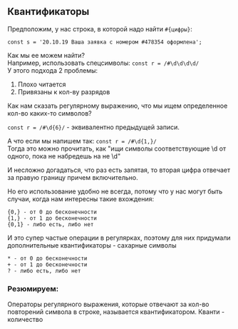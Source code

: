 ## Квантификаторы
Предположим, у нас строка, в которой надо найти `#{цифры}`:
```
const s = '20.10.19 Ваша заявка с номером #478354 оформлена';
```

Как мы ее можем найти?  
Например, использовать спецсимволы:
`const r = /#\d\d\d\d/`  
У этого подхода 2 проблемы:
1. Плохо читается
2. Привязаны к кол-ву разрядов

Как нам сказать регулярному выражению, что мы ищем определенное
кол-во каких-то символов?

`const r = /#\d{6}/` - эквивалентно предыдущей записи.

А что если мы напишем так:
`const r = /#\d{1,}/`  
Тогда это можно прочитать, как "ищи символы соответствующие \d от одного, пока не набредешь
на не \d"

И несложно догадаться, что раз есть запятая, то вторая цифра отвечает за правую границу
причем включительно.

Но его использование удобно не всегда, потому что у нас могут быть случаи, когда
нам интересны такие вхождения:
```
{0,} - от 0 до бесконечности
{1,} - от 1 до бесконечности
{0,1} - либо есть, либо нет
```
И это супер частые операции в регулярках, поэтому для них придумали дополнительные
квантификаторы - сахарные символы

```
* - от 0 до бесконечности
+ - от 1 до бесконечности
? - либо есть, либо нет
```

### Резюмируем:
Операторы регулярного выражения, которые отвечают за кол-во повторений символа в строке,
называется квантификатором. Кванти - количество
